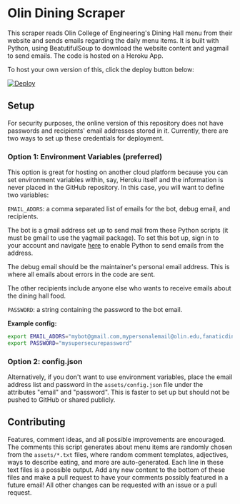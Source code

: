 # Olin Dining Scraper

This scraper reads Olin College of Engineering's Dining Hall menu from their website and sends emails regarding the daily menu items. It is built with Python, using BeatutifulSoup to download the website content and yagmail to send emails. The code is hosted on a Heroku App.

To host your own version of this, click the deploy button below:

[![Deploy](https://www.herokucdn.com/deploy/button.svg)](https://heroku.com/deploy?template=https://github.com/intermezzio/olin-dining-scraper)

## Setup

For security purposes, the online version of this repository does not have passwords and recipients' email addresses stored in it. Currently, there are two ways to set up these credentials for deployment.

### Option 1: Environment Variables (preferred)

This option is great for hosting on another cloud platform because you can set environment variables within, say, Heroku itself and the information is never placed in the GitHub repository. In this case, you will want to define two variables:

`EMAIL_ADDRS`: a comma separated list of emails for the bot, debug email, and recipients.

The bot is a gmail address set up to send mail from these Python scripts (it must be gmail to use the yagmail package). To set this bot up, sign in to your account and navigate [here](https://www.google.com/settings/security/lesssecureapps) to enable Python to send emails from the address.

The debug email should be the maintainer's personal email address. This is where all emails about errors in the code are sent.

The other recipients include anyone else who wants to receive emails about the dining hall food.

`PASSWORD`: a string containing the password to the bot email.

**Example config:**

```sh
export EMAIL_ADDRS="mybot@gmail.com,mypersonalemail@olin.edu,fanaticdininghalleater@olin.edu,otherrecipient@olin.edu"
export PASSWORD="mysupersecurepassword"
```

### Option 2: config.json

Alternatively, if you don't want to use environment variables, place the email address list and password in the `assets/config.json` file under the attributes "email" and "password". This is faster to set up but should not be pushed to GitHub or shared publicly.

## Contributing

Features, comment ideas, and all possible improvements are encouraged. The comments this script generates about menu items are randomly chosen from the `assets/*.txt` files, where random comment templates, adjectives, ways to describe eating, and more are auto-generated. Each line in these text files is a possible output. Add any new content to the bottom of these files and make a pull request to have your comments possibly featured in a future email! All other changes can be requested with an issue or a pull request.
